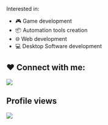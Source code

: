 <p dir="auto">Interested in:</p>

<ul dir="auto">
<li><g-emoji class="g-emoji" alias="video_game" fallback-src="https://github.githubassets.com/images/icons/emoji/unicode/1f3ae.png">
  🎮
  </g-emoji> 
  Game development
</li>
  
<li><g-emoji class="g-emoji" alias="package" fallback-src="https://github.githubassets.com/images/icons/emoji/unicode/1f4e6.png">
  📦
  </g-emoji> 
  Automation tools creation
</li>
  
<li><g-emoji class="g-emoji" alias="computer" fallback-src="https://github.githubassets.com/images/icons/emoji/unicode/1f4bb.png">
  🌐
  </g-emoji> 
  Web development 
 </li>
  
<li><g-emoji class="g-emoji" alias="computer" fallback-src="https://github.githubassets.com/images/icons/emoji/unicode/1f4bb.png">
  💻
  </g-emoji> 
  Desktop Software development
 </li>
 
</ul>

<!-- ![GitHub stats](https://github-readme-stats.vercel.app/api?username=MuhammedKAldin&show_icons=true&theme=tokyonight&count_private=true) -->

## ❤ Connect with me:
<p align="left">

<a href = "https://www.linkedin.com/in/mohamed-kamal-117026221/"><img src="https://img.icons8.com/fluent/48/000000/linkedin.png"/></a>

<!--
<a href = "https://www.artstation.com/substanceshift"><img width="45px" src="https://cdn.iconscout.com/icon/free/png-128/artstation-3521283-2944702.png"/></a>
<a href = "https://www.youtube.com/channel/UCTshwAMQrIRTUQvuhfKjZxA/videos"><img src="https://img.icons8.com/color/48/000000/youtube-play.png"/></a>
-->

</p>

## Profile views
<a href="https://github.com/Meghna-DAS/github-profile-views-counter">
    <img src="https://komarev.com/ghpvc/?username=MuhammedKAldin">
</a>
<!-- <a href="https://github.com/MuhammedKAldin?tab=followers"><img src="https://img.shields.io/github/followers/MuhammedKAldin?label=Followers&style=social" alt="GitHub Badge"></a> -->

<!---
MuhammedKAldin/MuhammedKAldin is a ✨ special ✨ repository because its `README.md` (this file) appears on your GitHub profile.
You can click the Preview link to take a look at your changes.
--->
